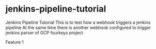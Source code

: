 # jenkins-pipeline-tutorial
Jenkins Pipeline Tutorial
 This is to test how a webhook triggers a jenkins pipeline
 At the same time there is another webhook configured to trigger jenkins parser of GCP fourkeys project 

Feature 1
